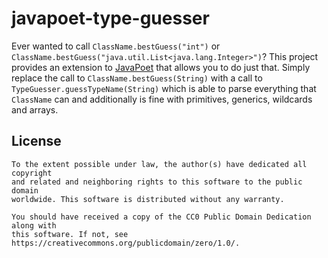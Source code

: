 # javapoet-type-guesser

Ever wanted to call `ClassName.bestGuess("int")` or `ClassName.bestGuess("java.util.List<java.lang.Integer>")`? This project provides an extension to [JavaPoet](https://github.com/square/javapoet) that allows you to do just that. Simply replace the call to `ClassName.bestGuess(String)` with a call to `TypeGuesser.guessTypeName(String)` which is able to parse everything that `ClassName` can and additionally is fine with primitives, generics, wildcards and arrays.

## License

```
To the extent possible under law, the author(s) have dedicated all copyright
and related and neighboring rights to this software to the public domain
worldwide. This software is distributed without any warranty.

You should have received a copy of the CC0 Public Domain Dedication along with
this software. If not, see https://creativecommons.org/publicdomain/zero/1.0/.
```
